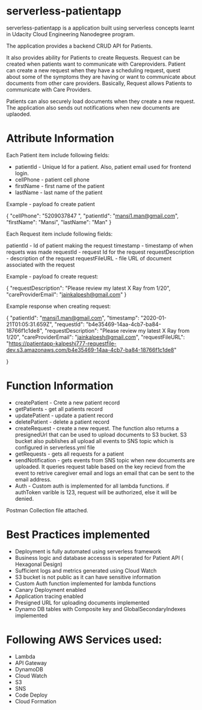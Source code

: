 # serverless-patientapp

serverless-patientapp is a application built using serverless concepts learnt in Udacity Cloud Engineering Nanodegree program.

The application provides a backend CRUD API for Patients.

It also provides ability for Patients to create Requests.
Request can be created when patients want to communicate with Careproviders.
Patient can create a new request when they have a scheduling request, quest about some of the symptoms they are having or want to communicate about documents from other care providers.
Basically, Request allows Patients to communicate with Care Providers.

Patients can also securely load documents when they create a new request.
The application also sends out notifications when new documents are uplaoded.

# Attribute Information

Each Patient item include following fields:
* patientId - Unique Id for a patient. Also, patient email used for frontend login.
* cellPhone - patient cell phone
* firstName - first name of the patient
* lastName - last name of the patient

Example - payload fo create patient

{
   "cellPhone": "5209037847 ",
   "patientId": "mansi1.man@gmail.com",
   "firstName": "Mansi",
   "lastName": "Man"
}

Each Request item include following fields:

patientId - Id of patient making the request
timestamp  - timestamp of when requets was made
requestId - request Id for the request
requestDescription - description of the request
requestFileURL - file URL of document associated with the request


Example - payload fo create request:

{
    "requestDescription": "Please review my latest X Ray from 1/20",
     "careProviderEmail": "jainkalpesh@gmail.com"
}


Example response when creating request:


{
        "patientId": "mansi1.man@gmail.com",
        "timestamp": "2020-01-21T01:05:31.659Z",
        "requestId": "b4e35469-14aa-4cb7-ba84-18766f1c1de8",
        "requestDescription": "Please review my latest X Ray from 1/20",
        "careProviderEmail": "jainkalpesh@gmail.com",
        "requestFileURL": "https://patientapp-kalpeshj777-requestfile-dev.s3.amazonaws.com/b4e35469-14aa-4cb7-ba84-18766f1c1de8"
    
 }
 
#  Function Information

* createPatient - Crete a new patient record
* getPatients - get all patients record
* updatePatient - update a patient record
* deletePatient - delete a patient record
* createRequest - create a new request. The function also returns a presignedUrl that can be used to upload documents to S3 bucket.
S3 bucket also publishes all upload all events to SNS topic which is configured in serverless.yml file
* getRequests - gets all requests for a patient
* sendNotification - gets events from SNS topic when new documents are uploaded.
It queries request table based on the key recievd from the event to retrive caregiver email and logs an email that can be sent to the email address.
* Auth - Custom auth is implemented for all lambda functions.
if authToken varible is 123, request will be authorized, else it will be denied.

Postman Collection file attached.
 

# Best Practices implemented
* Deployment is fully automated using serverless framework
* Business logic and database accessss is seperated for Patient API ( Hexagonal Design)
* Sufficient logs and metrics generated using Cloud Watch
* S3 bucket is not public as it can have sensitive information
* Custom Auth function implemented for lambda functions
* Canary Deployment enabled
* Application tracing enabled
* Presigned URL for uploading documents implemented
* Dynamo DB tables with  Composite key and GlobalSecondaryIndexes implemented


# Following AWS Services used:
* Lambda
* API Gateway
* DynamoDB
* Cloud Watch
* S3
* SNS
* Code Deploy
* Cloud Formation



